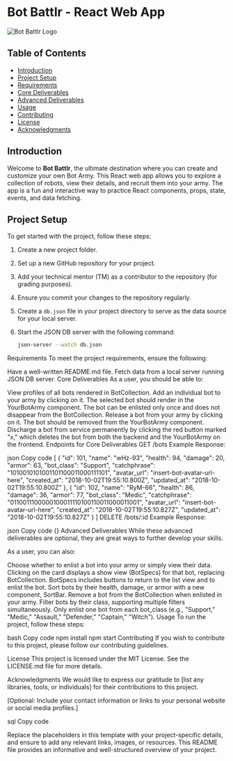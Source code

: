 # Bot Battlr - React Web App

![Bot Battlr Logo](insert-your-logo-url-here.png)

## Table of Contents

- [Introduction](#introduction)
- [Project Setup](#project-setup)
- [Requirements](#requirements)
- [Core Deliverables](#core-deliverables)
- [Advanced Deliverables](#advanced-deliverables)
- [Usage](#usage)
- [Contributing](#contributing)
- [License](#license)
- [Acknowledgments](#acknowledgments)

## Introduction

Welcome to **Bot Battlr**, the ultimate destination where you can create and customize your own Bot Army. This React web app allows you to explore a collection of robots, view their details, and recruit them into your army. The app is a fun and interactive way to practice React components, props, state, events, and data fetching.

## Project Setup

To get started with the project, follow these steps:

1. Create a new project folder.
2. Set up a new GitHub repository for your project.
3. Add your technical mentor (TM) as a contributor to the repository (for grading purposes).
4. Ensure you commit your changes to the repository regularly.
5. Create a `db.json` file in your project directory to serve as the data source for your local server.
6. Start the JSON DB server with the following command:

   ```bash
   json-server --watch db.json
   
Requirements
To meet the project requirements, ensure the following:

Have a well-written README.md file.
Fetch data from a local server running JSON DB server.
Core Deliverables
As a user, you should be able to:

View profiles of all bots rendered in BotCollection.
Add an individual bot to your army by clicking on it. The selected bot should render in the YourBotArmy component. The bot can be enlisted only once and does not disappear from the BotCollection.
Release a bot from your army by clicking on it. The bot should be removed from the YourBotArmy component.
Discharge a bot from service permanently by clicking the red button marked "x," which deletes the bot from both the backend and the YourBotArmy on the frontend.
Endpoints for Core Deliverables
GET /bots
Example Response:

json
Copy code
[
  {
    "id": 101,
    "name": "wHz-93",
    "health": 94,
    "damage": 20,
    "armor": 63,
    "bot_class": "Support",
    "catchphrase": "1010010101001101100011000111101",
    "avatar_url": "insert-bot-avatar-url-here",
    "created_at": "2018-10-02T19:55:10.800Z",
    "updated_at": "2018-10-02T19:55:10.800Z"
  },
  {
    "id": 102,
    "name": "RyM-66",
    "health": 86,
    "damage": 36,
    "armor": 77,
    "bot_class": "Medic",
    "catchphrase": "0110011100000100011110100110011000011001",
    "avatar_url": "insert-bot-avatar-url-here",
    "created_at": "2018-10-02T19:55:10.827Z",
    "updated_at": "2018-10-02T19:55:10.827Z"
  }
]
DELETE /bots/:id
Example Response:

json
Copy code
{}
Advanced Deliverables
While these advanced deliverables are optional, they are great ways to further develop your skills.

As a user, you can also:

Choose whether to enlist a bot into your army or simply view their data. Clicking on the card displays a show view (BotSpecs) for that bot, replacing BotCollection. BotSpecs includes buttons to return to the list view and to enlist the bot.
Sort bots by their health, damage, or armor with a new component, SortBar.
Remove a bot from the BotCollection when enlisted in your army.
Filter bots by their class, supporting multiple filters simultaneously.
Only enlist one bot from each bot_class (e.g., "Support," "Medic," "Assault," "Defender," "Captain," "Witch").
Usage
To run the project, follow these steps:

bash
Copy code
npm install
npm start
Contributing
If you wish to contribute to this project, please follow our contributing guidelines.

License
This project is licensed under the MIT License. See the LICENSE.md file for more details.

Acknowledgments
We would like to express our gratitude to [list any libraries, tools, or individuals] for their contributions to this project.

[Optional: Include your contact information or links to your personal website or social media profiles.]

sql
Copy code

Replace the placeholders in this template with your project-specific details, and ensure to add any relevant links, images, or resources. This README file provides an informative and well-structured overview of your project.



